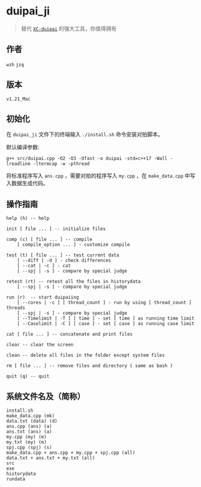 # duipai_ji
> 替代 [``XC-duipai``](https://github.com/wchengk09/XC-duipai) 的强大工具，你值得拥有

## 作者
``wzh`` ``jzq``

## 版本
``v1.21_Mac``

## 初始化
在 ``duipai_ji`` 文件下的终端输入 ``./install.sh`` 命令安装对拍脚本。

默认编译参数: 

``
g++ src/duipai.cpp -O2 -O3 -Ofast -o duipai -std=c++17 -Wall -lreadline -ltermcap -w -pthread
``


将标准程序写入 `ans.cpp` ，需要对拍的程序写入 `my.cpp` ，在 `make_data.cpp` 中写入数据生成代码。


## 操作指南
```
help (h) -- help

init [ file ... ] -- initialize files

comp (c) [ file ... ] -- compile
    [ compile_option ... ] - customize compile

test (t) [ file ... ] -- test current data
    [ --diff | -d ] - check differences
    [ --cat | -c ] - cat
    [ --spj | -s ] - compare by special judge

retest (rt) -- retest all the files in historydata 
    [ --spj | -s ] - compare by special judge

run (r)  -- start duipaiing
    [ --cores | -c ] [ thread_count ] - run by using [ thread_count ] threads
    [ --spj | -s ] - compare by special judge
    [ --Timelimit | -T ] [ time ] - set [ time ] as running time limit
    [ --Caselimit | -C ] [ case ] - set [ case ] as running case limit

cat [ file ... ] -- concatenate and print files

clear -- clear the screen

clean -- delete all files in the folder except system files

rm [ file ... ] -- remove files and directory ( same as bash )

quit (q) -- quit
```

## 系统文件名及（简称）
```
install.sh
make_data.cpp (mk)
data.txt (data) (d)
ans.cpp (ans) (a)
ans.txt (ans) (a)
my.cpp (my) (m)
my.txt (my) (m)
spj.cpp (spj) (s)
make_data.cpp + ans.cpp + my.cpp + spj.cpp (all)
data.txt + ans.txt + my.txt (all)
src
exe
historydata
rundata
```